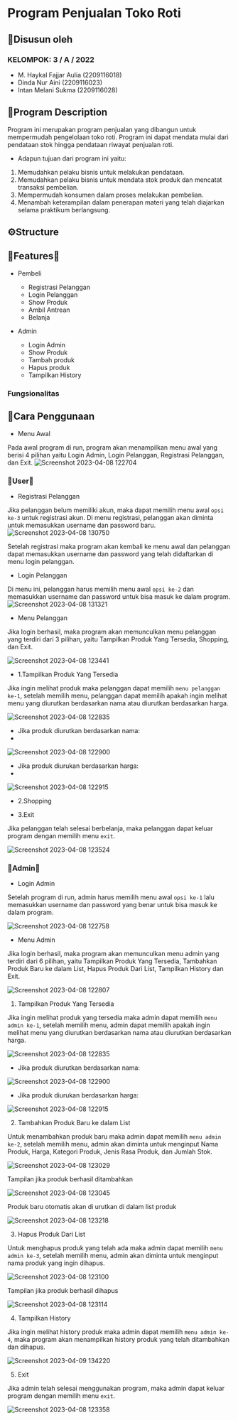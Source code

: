 # Program Penjualan Toko Roti

## 🧶Disusun oleh
### KELOMPOK: 3 / A / 2022
  - M. Haykal Fajjar Aulia (2209116018)
  - Dinda Nur Aini (2209116023)
  - Intan Melani Sukma (2209116028)

## 🎐Program Description
Program ini merupakan program penjualan yang dibangun untuk mempermudah pengelolaan toko roti. Program ini dapat mendata mulai dari pendataan stok hingga pendataan riwayat penjualan roti.
- Adapun tujuan dari program ini yaitu:
1. Memudahkan pelaku bisnis untuk melakukan pendataan.
2. Memudahkan pelaku bisnis untuk mendata stok produk dan mencatat transaksi pembelian.
3. Mempermudah konsumen dalam proses melakukan pembelian.
4. Menambah keterampilan dalam penerapan materi yang telah diajarkan selama praktikum berlangsung.

## ⚙️Structure

## 🍞Features🍞
- Pembeli
  - Registrasi Pelanggan
  - Login Pelanggan
  - Show Produk
  - Ambil Antrean
  - Belanja

- Admin
  - Login Admin
  - Show Produk
  - Tambah produk
  - Hapus produk
  - Tampilkan History

### Fungsionalitas

## 📜Cara Penggunaan

- Menu Awal

Pada awal program di run, program akan menampilkan menu awal yang berisi 4 pilihan yaitu Login Admin, Login Pelanggan, Registrasi Pelanggan, dan Exit.
![Screenshot 2023-04-08 122704](https://user-images.githubusercontent.com/127454468/230704087-12d68a30-993b-4881-9fe4-2fbb10f9c2f1.png)

### 🥨**User**🥨
- Registrasi Pelanggan

Jika pelanggan belum memiliki akun, maka dapat memilih menu awal `opsi ke-3` untuk registrasi akun. Di menu registrasi, pelanggan akan diminta untuk memasukkan username dan password baru.
![Screenshot 2023-04-08 130750](https://user-images.githubusercontent.com/127454468/230704393-e4518c9b-779e-49c4-abd1-4a78b46a612c.png)

Setelah registrasi maka program akan kembali ke menu awal dan pelanggan dapat memasukkan username dan password yang telah didaftarkan di menu login pelanggan.
-  Login Pelanggan

Di menu ini, pelanggan harus memilih menu awal `opsi ke-2` dan memasukkan username dan password untuk bisa masuk ke dalam program.
![Screenshot 2023-04-08 131321](https://user-images.githubusercontent.com/127454468/230704501-e8c12b79-8e94-4fbd-b85f-b3e1a1c61419.png)

- Menu Pelanggan

Jika login berhasil, maka program akan memunculkan menu pelanggan yang terdiri dari 3 pilihan, yaitu Tampilkan Produk Yang Tersedia, Shopping, dan Exit.

![Screenshot 2023-04-08 123441](https://user-images.githubusercontent.com/127454468/230704761-297cc646-b8d7-4aec-83c2-61e53005682e.png)

- 1.Tampilkan Produk Yang Tersedia

Jika ingin melihat produk maka pelanggan dapat memilih `menu pelanggan ke-1`, setelah memilih menu, pelanggan dapat memilih apakah ingin melihat menu yang diurutkan berdasarkan nama atau diurutkan berdasarkan harga.

![Screenshot 2023-04-08 122835](https://user-images.githubusercontent.com/127454468/230704986-c4cd74ad-48eb-43c2-8c58-2ae91fc3e804.png)

  - Jika produk diurutkan berdasarkan nama:
  - 
![Screenshot 2023-04-08 122900](https://user-images.githubusercontent.com/127454468/230705054-d8e8f630-e14f-417e-a94d-e5e81ae300d9.png)

  - Jika produk diurukan berdasarkan harga:
  - 
![Screenshot 2023-04-08 122915](https://user-images.githubusercontent.com/127454468/230705059-4c53d6c1-4574-4959-a848-eb76acebd930.png)

- 2.Shopping

- 3.Exit

Jika pelanggan telah selesai berbelanja, maka pelanggan dapat keluar program dengan memilih menu `exit`.

![Screenshot 2023-04-08 123524](https://user-images.githubusercontent.com/127454468/230704973-666bb43f-2d22-420c-a37e-4413c0afc513.png)

### 🥐**Admin**🥐
- Login Admin

Setelah program di run, admin harus memilih menu awal `opsi ke-1` lalu memasukkan username dan password yang benar untuk bisa masuk ke dalam program.

![Screenshot 2023-04-08 122758](https://user-images.githubusercontent.com/127454468/230756403-bca9b239-2061-4f77-b461-48181878a41e.png)

- Menu Admin

Jika login berhasil, maka program akan memunculkan menu admin yang terdiri dari 6 pilihan, yaitu Tampilkan Produk Yang Tersedia, Tambahkan Produk Baru ke dalam List, Hapus Produk Dari List, Tampilkan History dan Exit.

![Screenshot 2023-04-08 122807](https://user-images.githubusercontent.com/127454468/230756311-3c23c451-1a89-4c8f-8759-618c70421bc8.png)

1. Tampilkan Produk Yang Tersedia

Jika ingin melihat produk yang tersedia maka admin dapat memilih `menu admin ke-1`, setelah memilih menu, admin dapat memilih apakah ingin melihat menu yang diurutkan berdasarkan nama atau diurutkan berdasarkan harga.

![Screenshot 2023-04-08 122835](https://user-images.githubusercontent.com/127454468/230704986-c4cd74ad-48eb-43c2-8c58-2ae91fc3e804.png)

  - Jika produk diurutkan berdasarkan nama:
  
![Screenshot 2023-04-08 122900](https://user-images.githubusercontent.com/127454468/230705054-d8e8f630-e14f-417e-a94d-e5e81ae300d9.png)

  - Jika produk diurukan berdasarkan harga:
  
![Screenshot 2023-04-08 122915](https://user-images.githubusercontent.com/127454468/230705059-4c53d6c1-4574-4959-a848-eb76acebd930.png)

2. Tambahkan Produk Baru ke dalam List

Untuk menambahkan produk baru maka admin dapat memilih `menu admin ke-2`, setelah memilih menu, admin akan diminta untuk menginput Nama Produk, Harga, Kategori Produk, Jenis Rasa Produk, dan Jumlah Stok.

![Screenshot 2023-04-08 123029](https://user-images.githubusercontent.com/127454468/230756320-f933a6eb-08e6-4578-aad4-cfef95034df2.png)

Tampilan jika produk berhasil ditambahkan

![Screenshot 2023-04-08 123045](https://user-images.githubusercontent.com/127454468/230756335-4a49ad8c-2773-4c5f-858f-8a89c2598aed.png)

Produk baru otomatis akan di urutkan di dalam list produk

![Screenshot 2023-04-08 123218](https://user-images.githubusercontent.com/127454468/230756360-a5f2e1f8-2103-4a06-95da-182b8a1d752e.png)

3. Hapus Produk Dari List

Untuk menghapus produk yang telah ada maka admin dapat memilih `menu admin ke-3`, setelah memilih menu, admin akan diminta untuk menginput nama produk yang ingin dihapus.

![Screenshot 2023-04-08 123100](https://user-images.githubusercontent.com/127454468/230756343-9015edb0-8e28-4275-ae50-13058b31a90b.png)

Tampilan jika produk berhasil dihapus

![Screenshot 2023-04-08 123114](https://user-images.githubusercontent.com/127454468/230756353-8fdfef9c-4417-4451-bee6-4b3a2a0518ab.png)

4. Tampilkan History

Jika ingin melihat history produk maka admin dapat memilih `menu admin ke-4`, maka program akan menampilkan history produk yang telah ditambahkan dan dihapus.

![Screenshot 2023-04-09 134220](https://user-images.githubusercontent.com/127454468/230756495-a6c65b49-215d-4dc4-b161-7bf90d5d3d83.png)

5. Exit

Jika admin telah selesai menggunakan program, maka admin dapat keluar program dengan memilih menu `exit`.

![Screenshot 2023-04-08 123358](https://user-images.githubusercontent.com/127454468/230756366-461dec79-55fa-4702-ac6a-113ff5ca55ef.png)
